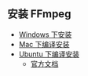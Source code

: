 ## 安装 FFmpeg

- [Windows 下安装](./wins/windows_compile_ffmpeg.md)
- [Mac 下编译安装](mac_compile_guide.md)
- [Ubuntu 下编译安装](https://zhuanlan.zhihu.com/p/80895966)
    - [官方文档](https://trac.ffmpeg.org/wiki/CompilationGuide/Ubuntu)
    

